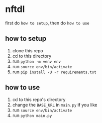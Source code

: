 # nftdl

first do `how to setup`, then do `how to use`


## how to setup

1. clone this repo
2. cd to this directory
3. run `python -m venv env`
4. run `source env/bin/activate`
5. run `pip install -U -r requirements.txt`


## how to use

1. cd to this repo's directory
2. change the `BASE_URL` in `main.py` if you like
3. run `source env/bin/activate`
4. run `python main.py`
